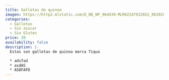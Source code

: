 ```yaml
---
title: Galletas de quinoa
imagen: https://http2.mlstatic.com/D_NQ_NP_964439-MLM42247912652_062020-O.webp
categories:
  - Galletas
  - Sin azucar
  - Sin Gluten
price: 20
availability: false
description: |-
  Estas son galletas de quinoa marca Tiqua

  * adsfad
  * asdAS
  * ASDFAFD
---
```

